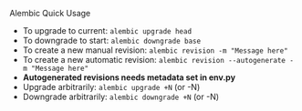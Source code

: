[//]: # (alembic)
Alembic Quick Usage

- To upgrade to current: `alembic upgrade head`
- To downgrade to start: `alembic downgrade base`
- To create a new manual revision: `alembic revision -m "Message here"`
- To create a new automatic revision: `alembic revision --autogenerate -m "Message here"`
- **Autogenerated revisions needs metadata set in env.py**
- Upgrade arbitrarily: `alembic upgrade +N` (or -N)
- Downgrade arbitrarily: `alembic downgrade +N` (or -N)

